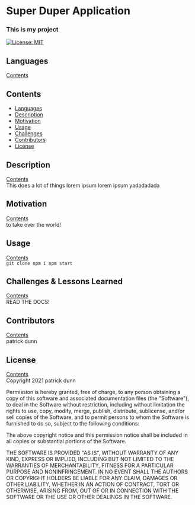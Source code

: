 # Super Duper Application
    
### This is my project

[![License: MIT](https://img.shields.io/badge/License-MIT-yellow.svg)](https://opensource.org/licenses/MIT)  

## <a name="languages"></a> Languages
[Contents](#contents)  


## <a name="contents"></a>  Contents
- [Languages](#languages)
- [Description](#description)
- [Motivation](#motivation)
- [Usage](#usage)
- [Challenges](#challenges)
- [Contributors](#contributors)  
- [License](#license)


## <a name="description"></a> Description
[Contents](#contents)  
This does a lot of things lorem ipsum lorem ipsum yadadadada

## <a name="motivation"></a> Motivation
[Contents](#contents)  
to take over the world!

## <a name="usage"></a> Usage
[Contents](#contents)  
`git clone npm i npm start`

## <a name="challenges"></a> Challenges & Lessons Learned
[Contents](#contents)  
READ THE DOCS!

## <a name="contributors"></a> Contributors
[Contents](#contents)  
patrick dunn

## <a name="license"></a> License
[Contents](#contents)  
Copyright 2021 patrick dunn

Permission is hereby granted, free of charge, to any person obtaining a copy of this software and associated documentation files (the "Software"), to deal in the Software without restriction, including without limitation the rights to use, copy, modify, merge, publish, distribute, sublicense, and/or sell copies of the Software, and to permit persons to whom the Software is furnished to do so, subject to the following conditions:

The above copyright notice and this permission notice shall be included in all copies or substantial portions of the Software.

THE SOFTWARE IS PROVIDED "AS IS", WITHOUT WARRANTY OF ANY KIND, EXPRESS OR IMPLIED, INCLUDING BUT NOT LIMITED TO THE WARRANTIES OF MERCHANTABILITY, FITNESS FOR A PARTICULAR PURPOSE AND NONINFRINGEMENT. IN NO EVENT SHALL THE AUTHORS OR COPYRIGHT HOLDERS BE LIABLE FOR ANY CLAIM, DAMAGES OR OTHER LIABILITY, WHETHER IN AN ACTION OF CONTRACT, TORT OR OTHERWISE, ARISING FROM, OUT OF OR IN CONNECTION WITH THE SOFTWARE OR THE USE OR OTHER DEALINGS IN THE SOFTWARE.